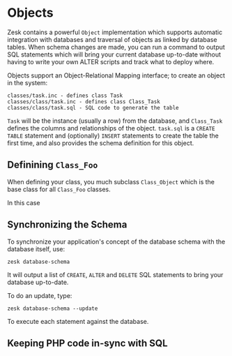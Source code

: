 # Objects

Zesk contains a powerful `Object` implementation which supports automatic integration with databases and traversal of objects as linked by database tables. When schema changes are made, you can run a command to output SQL statements which will bring your current database up-to-date without having to write your own ALTER scripts and track what to deploy where. 

Objects support an Object-Relational Mapping interface; to create an object in the system:

	classes/task.inc - defines class Task
	classes/class/task.inc - defines class Class_Task
	classes/class/task.sql - SQL code to generate the table
	
`Task` will be the instance (usually a row) from the database, and `Class_Task` defines the columns and relationships of the object. `task.sql` is a `CREATE TABLE` statement and (optionally) `INSERT` statements to create the table the first time, and also provides the schema definition for this object.

## Definining `Class_Foo`

When defining your class, you much subclass `Class_Object` which is the base class for all `Class_Foo` classes.

In this case


## Synchronizing the Schema

To synchronize your application's concept of the database schema with the database itself, use:

	zesk database-schema

It will output a list of `CREATE`, `ALTER` and `DELETE` SQL statements to bring your database up-to-date.

To do an update, type:

	zesk database-schema --update
	
To execute each statement against the database.

## Keeping PHP code in-sync with SQL

